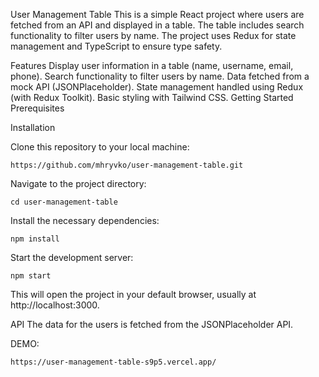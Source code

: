 User Management Table
This is a simple React project where users are fetched from an API and displayed in a table. The table includes search functionality to filter users by name. The project uses Redux for state management and TypeScript to ensure type safety.

Features
Display user information in a table (name, username, email, phone).
Search functionality to filter users by name.
Data fetched from a mock API (JSONPlaceholder).
State management handled using Redux (with Redux Toolkit).
Basic styling with Tailwind CSS.
Getting Started
Prerequisites

Installation

Clone this repository to your local machine:
```
https://github.com/mhryvko/user-management-table.git
```


Navigate to the project directory:
```
cd user-management-table
```

Install the necessary dependencies:
```
npm install
```

Start the development server:
```
npm start
```

This will open the project in your default browser, usually at http://localhost:3000.

API
The data for the users is fetched from the JSONPlaceholder API.

DEMO:
```
https://user-management-table-s9p5.vercel.app/


